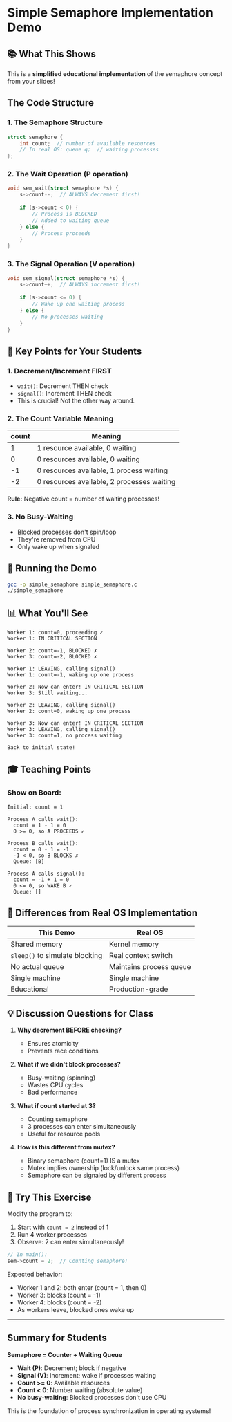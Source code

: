 # Simple Semaphore Implementation Demo

## 📚 What This Shows

This is a **simplified educational implementation** of the semaphore concept from your slides!

## The Code Structure

### 1. The Semaphore Structure
```c
struct semaphore {
    int count;  // number of available resources
    // In real OS: queue q;  // waiting processes
};
```

### 2. The Wait Operation (P operation)
```c
void sem_wait(struct semaphore *s) {
    s->count--;  // ALWAYS decrement first!
    
    if (s->count < 0) {
        // Process is BLOCKED
        // Added to waiting queue
    } else {
        // Process proceeds
    }
}
```

### 3. The Signal Operation (V operation)
```c
void sem_signal(struct semaphore *s) {
    s->count++;  // ALWAYS increment first!
    
    if (s->count <= 0) {
        // Wake up one waiting process
    } else {
        // No processes waiting
    }
}
```

## 🎯 Key Points for Your Students

### 1. **Decrement/Increment FIRST**
- `wait()`: Decrement THEN check
- `signal()`: Increment THEN check
- This is crucial! Not the other way around.

### 2. **The Count Variable Meaning**

| count | Meaning |
|-------|---------|
| 1 | 1 resource available, 0 waiting |
| 0 | 0 resources available, 0 waiting |
| -1 | 0 resources available, 1 process waiting |
| -2 | 0 resources available, 2 processes waiting |

**Rule:** Negative count = number of waiting processes!

### 3. **No Busy-Waiting**
- Blocked processes don't spin/loop
- They're removed from CPU
- Only wake up when signaled

## 🚀 Running the Demo

```bash
gcc -o simple_semaphore simple_semaphore.c
./simple_semaphore
```

## 📊 What You'll See

```
Worker 1: count=0, proceeding ✓
Worker 1: IN CRITICAL SECTION

Worker 2: count=-1, BLOCKED ✗
Worker 3: count=-2, BLOCKED ✗

Worker 1: LEAVING, calling signal()
Worker 1: count=-1, waking up one process

Worker 2: Now can enter! IN CRITICAL SECTION
Worker 3: Still waiting...

Worker 2: LEAVING, calling signal()
Worker 2: count=0, waking up one process

Worker 3: Now can enter! IN CRITICAL SECTION
Worker 3: LEAVING, calling signal()
Worker 3: count=1, no process waiting

Back to initial state!
```

## 🎓 Teaching Points

### Show on Board:
```
Initial: count = 1

Process A calls wait():
  count = 1 - 1 = 0
  0 >= 0, so A PROCEEDS ✓

Process B calls wait():
  count = 0 - 1 = -1
  -1 < 0, so B BLOCKS ✗
  Queue: [B]

Process A calls signal():
  count = -1 + 1 = 0
  0 <= 0, so WAKE B ✓
  Queue: []
```

## 🔄 Differences from Real OS Implementation

| This Demo | Real OS |
|-----------|---------|
| Shared memory | Kernel memory |
| `sleep()` to simulate blocking | Real context switch |
| No actual queue | Maintains process queue |
| Single machine | Single machine |
| Educational | Production-grade |

## 💡 Discussion Questions for Class

1. **Why decrement BEFORE checking?**
   - Ensures atomicity
   - Prevents race conditions

2. **What if we didn't block processes?**
   - Busy-waiting (spinning)
   - Wastes CPU cycles
   - Bad performance

3. **What if count started at 3?**
   - Counting semaphore
   - 3 processes can enter simultaneously
   - Useful for resource pools

4. **How is this different from mutex?**
   - Binary semaphore (count=1) IS a mutex
   - Mutex implies ownership (lock/unlock same process)
   - Semaphore can be signaled by different process

## 🔧 Try This Exercise

Modify the program to:
1. Start with `count = 2` instead of 1
2. Run 4 worker processes
3. Observe: 2 can enter simultaneously!

```c
// In main():
sem->count = 2;  // Counting semaphore!
```

Expected behavior:
- Worker 1 and 2: both enter (count = 1, then 0)
- Worker 3: blocks (count = -1)
- Worker 4: blocks (count = -2)
- As workers leave, blocked ones wake up

---

## Summary for Students

**Semaphore = Counter + Waiting Queue**

- **Wait (P)**: Decrement; block if negative
- **Signal (V)**: Increment; wake if processes waiting
- **Count >= 0**: Available resources
- **Count < 0**: Number waiting (absolute value)
- **No busy-waiting**: Blocked processes don't use CPU

This is the foundation of process synchronization in operating systems!

